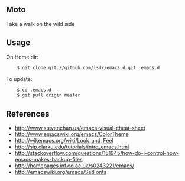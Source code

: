 ## Moto
Take a walk on the wild side

## Usage
On Home dir:

```sh
    $ git clone git://github.com/lsdr/emacs.d.git .emacs.d  
```

To update:

```sh
    $ cd .emacs.d
    $ git pull origin master
```

## References
* http://www.stevenchan.us/emacs-visual-cheat-sheet
* http://www.emacswiki.org/emacs/ColorTheme
* http://wikemacs.org/wiki/Look_and_Feel
* http://sip.clarku.edu/tutorials/intro_emacs.html
* http://stackoverflow.com/questions/151945/how-do-i-control-how-emacs-makes-backup-files
* http://homepages.inf.ed.ac.uk/s0243221/emacs/
* http://emacswiki.org/emacs/SetFonts
